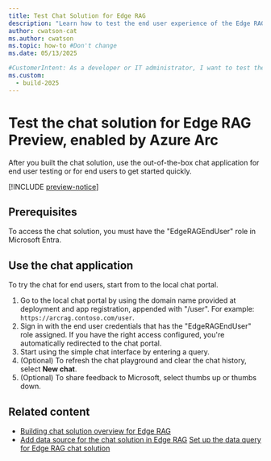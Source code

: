```yaml
---
title: Test Chat Solution for Edge RAG
description: "Learn how to test the end user experience of the Edge RAG chat solution to evaluate AI-powered search in hybrid or multicloud environments."
author: cwatson-cat
ms.author: cwatson
ms.topic: how-to #Don't change
ms.date: 05/13/2025

#CustomerIntent: As a developer or IT administrator, I want to test the Edge RAG chat solution by using the out-of-the-box application  so that I can evaluate and demonstrate the capabilities of AI-powered search in a hybrid or multicloud environment.
ms.custom:
  - build-2025
---
```


# Test the chat solution for Edge RAG Preview, enabled by Azure Arc

After you built the chat solution, use the out-of-the-box chat application for end user testing or for end users to get started quickly.

[!INCLUDE [preview-notice](includes/preview-notice.md)]

## Prerequisites

To access the chat solution, you must have the "EdgeRAGEndUser" role in Microsoft Entra.

## Use the chat application

To try the chat for end users, start from to the local chat portal.

1. Go to the local chat portal by using the domain name provided at deployment and app registration, appended with "/user". For example: `https://arcrag.contoso.com/user`.
1. Sign in with the end user credentials that has the "EdgeRAGEndUser" role assigned. If you have the right access configured, you're automatically redirected to the chat portal.
1. Start using the simple chat interface by entering a query.
1. (Optional) To refresh the chat playground and clear the chat history, select **New chat**.
1. (Optional) To share feedback to Microsoft, select thumbs up or thumbs down.

## Related content

- [Building chat solution overview for Edge RAG](build-chat-solution-overview.md)
- [Add data source for the chat solution in Edge RAG](add-data-source.md)
[Set up the data query for Edge RAG chat solution](set-up-data-query.md)

